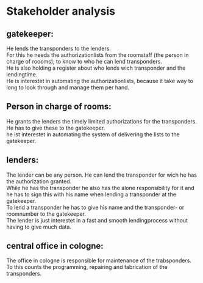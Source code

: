 # Stakeholder analysis
## gatekeeper:
He lends the transponders to the lenders.  
For this he needs the authorizationlists from the roomstaff (the person in charge of roooms), to know to who he can lend transponders.  
He is also holding a register about who lends wich transponder and the lendingtime.  
He is interestet in automating the authorizationlists, because it take way to long to look through and manage them per hand.
  
## Person in charge of rooms:
He grants the lenders the timely limited authorizations for the transponders.  
He has to give these to the gatekeeper.  
he ist interestet in automating the system of delivering the lists to the gatekeeper.
  
## lenders:
The lender can be any person. He can lend the transponder for wich he has the authorization granted.  
While he has the transponder he also has the alone responsibility for it and he has to sign this with his name when lending a transponder at the gatekeeper.  
To lend a transponder he has to give his name and the transponder- or roomnumber to the gatekeeper.  
The lender is just interestet in a fast and smooth lendingprocess without having to give much data.
  
## central office in cologne:
The office in cologne is responsible for maintenance of the trabsponders.  
To this counts the programming, repairing and fabrication of the transponders.  
